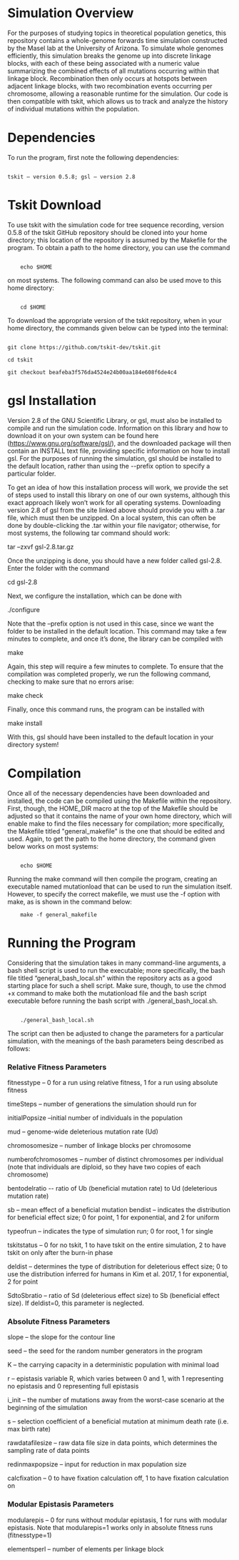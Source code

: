  # Simulation Overview 

For the purposes of studying topics in theoretical population genetics, this repository contains a whole-genome forwards time simulation constructed by the Masel lab at the University of Arizona. To simulate whole genomes efficiently, this simulation breaks the genome up into discrete linkage blocks, with each of these being associated with a numeric value summarizing the combined effects of all mutations occurring within that linkage block. Recombination then only occurs at hotspots between adjacent linkage blocks, with two recombination events occurring per chromosome, allowing a reasonable runtime for the simulation. Our code is then compatible with tskit, which allows us to track and analyze the history of individual mutations within the population. 

 

# Dependencies 

To run the program, first note the following dependencies: 

``` 

tskit – version 0.5.8; gsl – version 2.8 

``` 

# Tskit Download 

To use tskit with the simulation code for tree sequence recording, version 0.5.8 of the tskit GitHub repository should be cloned into your home directory; this location of the repository is assumed by the Makefile for the program. To obtain a path to the home directory, you can use the command  

``` 

	echo $HOME 

``` 

on most systems. The following command can also be used move to this home directory: 

``` 

	cd $HOME 

``` 

To download the appropriate version of the tskit repository, when in your home directory, the commands given below can be typed into the terminal: 

``` 

git clone https://github.com/tskit-dev/tskit.git 

cd tskit 

git checkout beafeba3f576da4524e24b00aa184e608f6de4c4 

``` 

 

# gsl Installation 

Version 2.8 of the GNU Scientific Library, or gsl, must also be installed to compile and run the simulation code. Information on this library and how to download it on your own system can be found here (https://www.gnu.org/software/gsl/), and the downloaded package will then contain an INSTALL text file, providing specific information on how to install gsl. For the purposes of running the simulation, gsl should be installed to the default location, rather than using the --prefix option to specify a particular folder.  

 

To get an idea of how this installation process will work, we provide the set of steps used to install this library on one of our own systems, although this exact approach likely won’t work for all operating systems. Downloading version 2.8 of gsl from the site linked above should provide you with a .tar file, which must then be unzipped. On a local system, this can often be done by double-clicking the .tar within your file navigator; otherwise, for most systems, the following tar command should work: 

tar –zxvf gsl-2.8.tar.gz 

Once the unzipping is done, you should have a new folder called gsl-2.8. Enter the folder with the command 

cd gsl-2.8 

Next, we configure the installation, which can be done with 

./configure 

Note that the –prefix option is not used in this case, since we want the folder to be installed in the default location. This command may take a few minutes to complete, and once it’s done, the library can be compiled with 

make 

Again, this step will require a few minutes to complete. To ensure that the compilation was completed properly, we run the following command, checking to make sure that no errors arise: 

make check 

Finally, once this command runs, the program can be installed with 

make install 

With this, gsl should have been installed to the default location in your directory system!  

 

# Compilation 

Once all of the necessary dependencies have been downloaded and installed, the code can be compiled using the Makefile within the repository. First, though, the HOME_DIR macro at the top of the Makefile should be adjusted so that it contains the name of your own home directory, which will enable make to find the files necessary for compilation; more specifically, the Makefile titled "general_makefile" is the one that should be edited and used. Again, to get the path to the home directory, the command given below works on most systems: 

``` 

	echo $HOME 

``` 

Running the make command will then compile the program, creating an executable named mutationload that can be used to run the simulation itself. However, to specify the correct makefile, we must use the -f option with make, as is shown in the command below:
```
	make -f general_makefile
```

 

# Running the Program 

Considering that the simulation takes in many command-line arguments, a bash shell script is used to run the executable; more specifically, the bash file titled “general_bash_local.sh” within the repository acts as a good starting place for such a shell script. Make sure, though, to use the  chmod +x command to make both the mutationload file and the bash script executable before running the bash script with ./general_bash_local.sh.  

``` 

	./general_bash_local.sh 

``` 

The script can then be adjusted to change the parameters for a particular simulation, with the meanings of the bash parameters being described as follows: 

### Relative Fitness Parameters 

fitnesstype – 0 for a run using relative fitness, 1 for a run using absolute fitness 

timeSteps – number of generations the simulation should run for 

initialPopsize –initial number of individuals in the population 

mud – genome-wide deleterious mutation rate (Ud) 

chromosomesize – number of linkage blocks per chromosome 

numberofchromosomes – number of distinct chromosomes per individual (note that individuals are diploid, so they have two copies of each chromosome) 

bentodelratio -- ratio of Ub (beneficial mutation rate) to Ud (deleterious mutation rate) 

sb – mean effect of a beneficial mutation 
	bendist – indicates the distribution for beneficial effect size; 0 for point, 1 for exponential, and 2 for uniform 

typeofrun – indicates the type of simulation run; 0 for root, 1 for single 

tskitstatus – 0 for no tskit, 1 to have tskit on the entire simulation, 2 to have tskit on only after the burn-in phase  

deldist – determines the type of distribution for deleterious effect size; 0 to use the distribution inferred for humans in  Kim et al. 2017, 1 for exponential, 2 for point 

SdtoSbratio – ratio of Sd (deleterious effect size) to Sb (beneficial effect size). If deldist=0, this parameter is neglected. 

 

### Absolute Fitness Parameters 

slope – the slope for the contour line 

seed – the seed for the random number generators in the program 

K – the carrying capacity in a deterministic population with minimal load 

r – epistasis variable R, which varies between 0 and 1, with 1 representing no epistasis and 0 representing full epistasis 

i_init – the number of mutations away from the worst-case scenario at the beginning of the simulation 

s – selection coefficient of a beneficial mutation at minimum death rate (i.e. max birth rate) 

rawdatafilesize – raw data file size in data points, which determines the sampling rate of data points 

redinmaxpopsize – input for reduction in max population size 

calcfixation – 0 to have fixation calculation off, 1 to have fixation calculation on  

 

### Modular Epistasis Parameters 

modularepis – 0 for runs without modular epistasis, 1 for runs with modular epistasis. Note that modularepis=1 works only in absolute fitness runs (fitnesstype=1) 

elementsperl – number of elements per linkage block 
